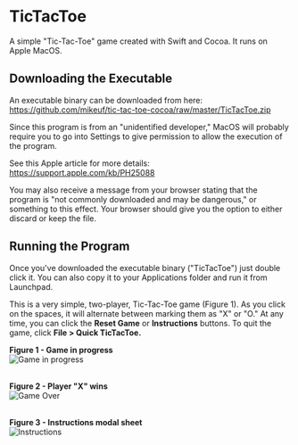 # TicTacToe
A simple "Tic-Tac-Toe" game created with Swift and Cocoa. It runs on Apple MacOS.<br />

## Downloading the Executable
An executable binary can be downloaded from here:<br />
https://github.com/mikeuf/tic-tac-toe-cocoa/raw/master/TicTacToe.zip<br />

Since this program is from an "unidentified developer," MacOS will probably require you to go into Settings to give permission to allow the execution of the program.<br />

See this Apple article for more details:<br />
https://support.apple.com/kb/PH25088<br />

You may also receive a message from your browser stating that the program is "not commonly downloaded and may be dangerous," or something to this effect. Your browser should give you the option to either discard or keep the file. 

## Running the Program
Once you've downloaded the executable binary ("TicTacToe") just double click it. You can also copy it to your Applications folder and run it from Launchpad.<br />

This is a very simple, two-player, Tic-Tac-Toe game (Figure 1). As you click on the spaces, it will alternate between marking them as "X" or "O." At any time, you can click the **Reset Game** or **Instructions** buttons. To quit the game, click **File > Quick TicTacToe.**<br />

**Figure 1 - Game in progress**<br />
![Game in progress](https://github.com/mikeuf/tic-tac-toe-cocoa/blob/master/readme-images/1-game-in-progress.png "Game in progress")
<br />
<br />

**Figure 2 - Player "X" wins**<br />
![Game Over](https://github.com/mikeuf/tic-tac-toe-cocoa/blob/master/readme-images/2-game-won.png "Game over")
<br />
<br />

**Figure 3 - Instructions modal sheet**<br />
![Instructions](https://github.com/mikeuf/tic-tac-toe-cocoa/blob/master/readme-images/3-instructions.png "Instructions")
<br />
<br />



